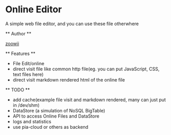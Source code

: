 Online Editor
===
A simple web file editor, and you can use these file otherwhere

** Author **

[zoowii](https://zoowii.com)

** Features **

* File Edit/online
* direct visit file like common http file(eg. you can put JavaScript, CSS, text files here)
* direct visit markdown rendered html of the online file


** TODO **

* add cache(example file visit and markdown rendered, many can just put in /dev/shm)
* DataStore (a simulation of NoSQL BigTable)
* API to access Online Files and DataStore
* logs and statistics
* use pia-cloud or others as backend
